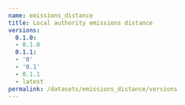 ```yaml
---
name: emissions_distance
title: Local authority emissions distance
versions:
  0.1.0:
  - 0.1.0
  0.1.1:
  - '0'
  - '0.1'
  - 0.1.1
  - latest
permalink: /datasets/emissions_distance/versions
---
```

